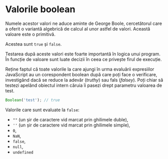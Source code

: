 # Valorile boolean

Numele acestor valori ne aduce aminte de George Boole, cercetătorul care a oferit o variantă algebrică de calcul al unor astfel de valori. Această valoare este o primitivă.

Acestea sunt `true` și `false`.

Testarea după aceste valori este foarte importantă în logica unui program. În funcție de valoare sunt luate decizii în ceea ce privește firul de execuție.

Reține faptul că toate valorile la care ajungi în urma evaluării expresiilor JavaScript au un corespondent boolean după care poți face o verificare, investigând dacă se reduce la adevăr (*truthy*) sau fals (*falsey*). Poți chiar să testezi apelând obiectul intern căruia îi pasezi drept parametru valoarea de test.

```javascript
Boolean('test'); // true
```

Valorile care sunt evaluate la `false`:

-   `""` (un șir de caractere vid marcat prin ghilimele duble),
-   `''` (un șir de caractere vid marcat prin ghilimele simple),
-   `0`,
-   `NaN`,
-   `false`,
-   `null`,
-   `undefined`
